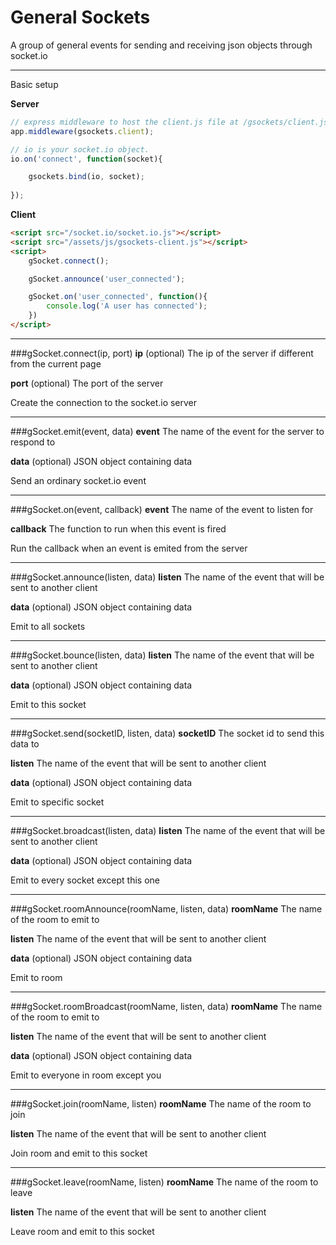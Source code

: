 # General Sockets

A group of general events for sending and receiving json objects through socket.io

---

Basic setup

__Server__

```javascript
// express middleware to host the client.js file at /gsockets/client.js
app.middleware(gsockets.client);

// io is your socket.io object.
io.on('connect', function(socket){

	gsockets.bind(io, socket);
	
});
```

__Client__

```html
<script src="/socket.io/socket.io.js"></script>
<script src="/assets/js/gsockets-client.js"></script>
<script>
	gSocket.connect();

	gSocket.announce('user_connected');

	gSocket.on('user_connected', function(){
		console.log('A user has connected');
	})
</script>
```

---

###gSocket.connect(ip, port)
**ip** (optional) The ip of the server if different from the current page

**port** (optional) The port of the server

Create the connection to the socket.io server

---

###gSocket.emit(event, data)
**event** The name of the event for the server to respond to

**data** (optional) JSON object containing data

Send an ordinary socket.io event

---

###gSocket.on(event, callback)
**event** The name of the event to listen for

**callback** The function to run when this event is fired

Run the callback when an event is emited from the server

---

###gSocket.announce(listen, data)
**listen** The name of the event that will be sent to another client

**data** (optional) JSON object containing data

Emit to all sockets

---

###gSocket.bounce(listen, data)
**listen** The name of the event that will be sent to another client

**data** (optional) JSON object containing data

Emit to this socket

---

###gSocket.send(socketID, listen, data)
**socketID** The socket id to send this data to

**listen** The name of the event that will be sent to another client

**data** (optional) JSON object containing data

Emit to specific socket

---

###gSocket.broadcast(listen, data)
**listen** The name of the event that will be sent to another client

**data** (optional) JSON object containing data

Emit to every socket except this one

---

###gSocket.roomAnnounce(roomName, listen, data)
**roomName** The name of the room to emit to

**listen** The name of the event that will be sent to another client

**data** (optional) JSON object containing data

Emit to room

---

###gSocket.roomBroadcast(roomName, listen, data)
**roomName** The name of the room to emit to

**listen** The name of the event that will be sent to another client

**data** (optional) JSON object containing data

Emit to everyone in room except you

---

###gSocket.join(roomName, listen)
**roomName** The name of the room to join

**listen** The name of the event that will be sent to another client

Join room and emit to this socket

---

###gSocket.leave(roomName, listen)
**roomName** The name of the room to leave

**listen** The name of the event that will be sent to another client

Leave room and emit to this socket
